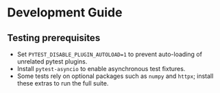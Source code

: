 # Development Guide

## Testing prerequisites

- Set `PYTEST_DISABLE_PLUGIN_AUTOLOAD=1` to prevent auto-loading of unrelated pytest plugins.
- Install `pytest-asyncio` to enable asynchronous test fixtures.
- Some tests rely on optional packages such as `numpy` and `httpx`; install these extras to run the full suite.

